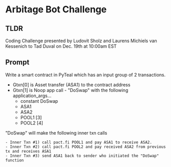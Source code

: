 # Arbitage Bot Challenge

## TLDR

Coding Challenge presented by Ludovit Sholz and Laurens Michiels van Kessenich to Tad Duval on Dec. 19th at 10:00am EST

## Prompt

Write a smart contract in PyTeal which has an input group of 2 transactions.

- Gtxn[0] is Asset transfer (ASA1) to the contract address
- Gtxn[1] is Noop app call - "DoSwap" with the following application_args...
    - constant DoSwap
    - ASA1
    - ASA2
    - POOL1 [3]
    - POOL2 [4]

"DoSwap" will make the following inner txn calls

    - Inner Txn #1) call pact.fi POOL1 and pay ASA1 to receive ASA2.
    - Inner Txn #2) call pact.fi POOL2 and pay received ASA2 from previous tx and receives ASA1
    - Inner Txn #3) send ASA1 back to sender who initiated the "DoSwap" function
